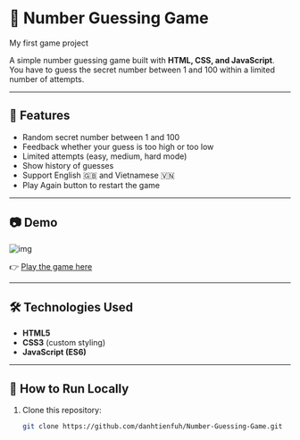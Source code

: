 # 🎯 Number Guessing Game

My first game project

A simple number guessing game built with **HTML, CSS, and JavaScript**.  
You have to guess the secret number between 1 and 100 within a limited number of attempts.

---

## 🌟 Features
- Random secret number between 1 and 100
- Feedback whether your guess is too high or too low
- Limited attempts (easy, medium, hard mode)
- Show history of guesses
- Support English 🇬🇧 and Vietnamese 🇻🇳
- Play Again button to restart the game

---

## 📷 Demo
![img](<img width="1223" height="677" alt="ảnh" src="https://github.com/user-attachments/assets/d5408a61-d212-4a72-9b01-4c9e739c1998" />)

👉 [Play the game here](https://danhtienfuh.github.io/Number-Guessing-Game/)  

---

## 🛠️ Technologies Used
- **HTML5**
- **CSS3** (custom styling)
- **JavaScript (ES6)**

---

## 🚀 How to Run Locally
1. Clone this repository:
   ```bash
   git clone https://github.com/danhtienfuh/Number-Guessing-Game.git

